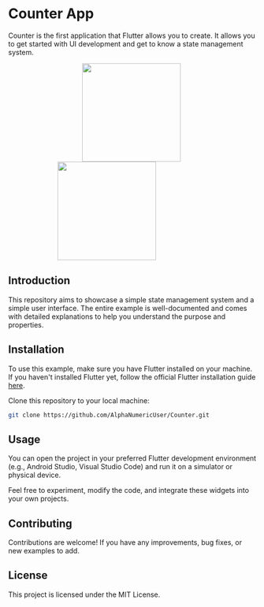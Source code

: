 # Counter App

Counter is the first application that Flutter allows you to create. It allows you to get started with UI development and get to know a state management system.

<p>
    <img src="https://i.imgur.com/JWZmkxx.png" width="200"/ hspace="150"> 
    <img src="https://i.imgur.com/EnMps4R.png" width="200"/ hspace="100"> 
</p>

## Introduction

This repository aims to showcase a simple state management system and a simple user interface. The entire example is well-documented and comes with detailed explanations to help you understand the purpose and properties.

## Installation

To use this example, make sure you have Flutter installed on your machine. If you haven't installed Flutter yet, follow the official Flutter installation guide [here](https://flutter.dev/docs/get-started/install).

Clone this repository to your local machine:

```bash
git clone https://github.com/AlphaNumericUser/Counter.git

```

## Usage
You can open the project in your preferred Flutter development environment (e.g., Android Studio, Visual Studio Code) and run it on a simulator or physical device.

Feel free to experiment, modify the code, and integrate these widgets into your own projects.

## Contributing
Contributions are welcome! If you have any improvements, bug fixes, or new examples to add.

## License
This project is licensed under the MIT License.
